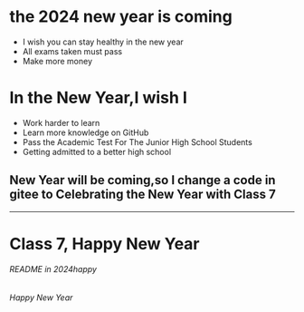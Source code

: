 ﻿# the 2024 new year is coming 
- I wish you can stay healthy in the new year
- All exams taken must pass
- Make more money


# In the New Year,I wish I
- Work harder to learn
- Learn more knowledge on GitHub
- Pass the Academic Test For The Junior High School Students
- Getting admitted to a better high school


## New Year will be coming,so I change a code in gitee to Celebrating the New Year with Class 7

--- 
# Class 7, Happy New Year&nbsp;

###### README in 2024happy
###### Happy New Year
